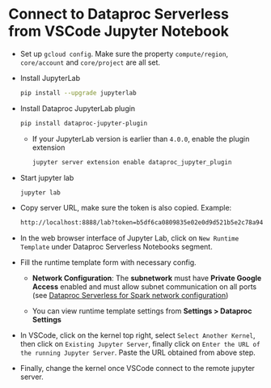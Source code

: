# Connect to Dataproc Serverless from VSCode Jupyter Notebook

- Set up `gcloud config`. Make sure the property `compute/region`, `core/account` and `core/project` are all set.

- Install JupyterLab

  ```sh
  pip install --upgrade jupyterlab
  ```

- Install Dataproc JupyterLab plugin

  ```sh
  pip install dataproc-jupyter-plugin
  ```

  - If your JupyterLab version is earlier than `4.0.0`, enable the plugin extension

    ```sh
    jupyter server extension enable dataproc_jupyter_plugin
    ```

- Start jupyter lab

  ```sh
  jupyter lab
  ```

- Copy server URL, make sure the token is also copied. Example:

  ```sh
  http://localhost:8888/lab?token=b5df6ca0809835e02e0d9d521b5e2c78a9429f316482a95c
  ```

- In the web browser interface of Jupyter Lab, click on `New Runtime Template` under Dataproc Serverless Notebooks segment.

- Fill the runtime template form with necessary config.

  - **Network Configuration**: The **subnetwork** must have **Private Google Access** enabled and must allow subnet communication on all ports (see [Dataproc Serverless for Spark network configuration](https://cloud.google.com/dataproc-serverless/docs/concepts/network))

  - You can view runtime template settings from **Settings > Dataproc Settings**

- In VSCode, click on the kernel top right, select `Select Another Kernel`, then click on `Existing Jupyter Server`, finally click on `Enter the URL of the running Jupyter Server`. Paste the URL obtained from above step.

- Finally, change the kernel once VSCode connect to the remote jupyter server.
